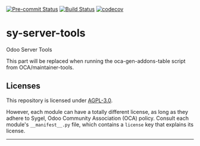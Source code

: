 
<!-- /!\ Non OCA Context : Set here the badge of your runbot / runboat instance. -->
[![Pre-commit Status](https://github.com/sygel-technology/sy-server-tools/actions/workflows/pre-commit.yml/badge.svg?branch=17.0)](https://github.com/sygel-technology/sy-server-tools/actions/workflows/pre-commit.yml?query=branch%3A17.0)
[![Build Status](https://github.com/sygel-technology/sy-server-tools/actions/workflows/test.yml/badge.svg?branch=17.0)](https://github.com/sygel-technology/sy-server-tools/actions/workflows/test.yml?query=branch%3A17.0)
[![codecov](https://codecov.io/gh/sygel-technology/sy-server-tools/branch/17.0/graph/badge.svg)](https://codecov.io/gh/sygel-technology/sy-server-tools)
<!-- /!\ Non OCA Context : Set here the badge of your translation instance. -->

<!-- /!\ do not modify above this line -->

# sy-server-tools

Odoo Server Tools

<!-- /!\ do not modify below this line -->

<!-- prettier-ignore-start -->

[//]: # (addons)

This part will be replaced when running the oca-gen-addons-table script from OCA/maintainer-tools.

[//]: # (end addons)

<!-- prettier-ignore-end -->

## Licenses

This repository is licensed under [AGPL-3.0](LICENSE).

However, each module can have a totally different license, as long as they adhere to Sygel, Odoo Community Association (OCA)
policy. Consult each module's `__manifest__.py` file, which contains a `license` key
that explains its license.

----
<!-- /!\ Non OCA Context : Set here the full description of your organization. -->
